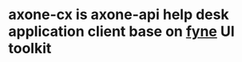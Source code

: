 # axone-cx is axone-api help desk application client base on [fyne](https://github.com/fyne-io/fyne) UI toolkit
